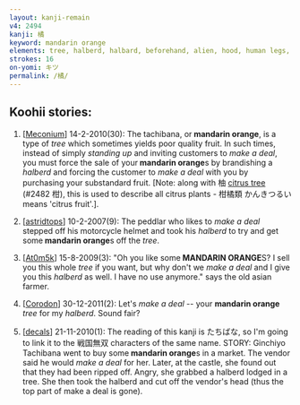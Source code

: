 ```yaml
---
layout: kanji-remain
v4: 2494
kanji: 橘
keyword: mandarin orange
elements: tree, halberd, halbard, beforehand, alien, hood, human legs, mouth
strokes: 16
on-yomi: キツ
permalink: /橘/
---
```


## Koohii stories: 

1) [<a href="http://kanji.koohii.com/profile/Meconium">Meconium</a>] 14-2-2010(30): The tachibana, or<strong> mandarin orange</strong>, is a type of <em>tree</em> which sometimes yields poor quality fruit. In such times, instead of simply <em>standing up</em> and inviting customers to <em>make a deal</em>, you must force the sale of your<strong> mandarin orange</strong>s by brandishing a <em>halberd</em> and forcing the customer to <em>make a deal</em> with you by purchasing your substandard fruit. [Note: along with 柚 <a href="../v4/2482.html">citrus tree</a> (#2482 柑), this is used to describe all citrus plants - 柑橘類 かんきつるい means &#039;citrus fruit&#039;.].

2) [<a href="http://kanji.koohii.com/profile/astridtops">astridtops</a>] 10-2-2007(9): The peddlar who likes to <em>make a deal</em> stepped off his motorcycle helmet and took his <em>halberd</em> to try and get some<strong> mandarin orange</strong>s off the <em>tree</em>.

3) [<a href="http://kanji.koohii.com/profile/At0m5k">At0m5k</a>] 15-8-2009(3): &quot;Oh you like some<strong> MANDARIN ORANGE</strong>S? I sell you this whole <em>tree</em> if you want, but why don&#039;t we <em>make a deal</em> and I give you this <em>halberd</em> as well. I have no use anymore.&quot; says the old asian farmer.

4) [<a href="http://kanji.koohii.com/profile/Corodon">Corodon</a>] 30-12-2011(2): Let&#039;s <em>make a deal</em> -- your <strong>mandarin orange</strong> <em>tree</em> for my <em>halberd</em>. Sound fair?

5) [<a href="http://kanji.koohii.com/profile/decals">decals</a>] 21-11-2010(1): The reading of this kanji is たちばな, so I&#039;m going to link it to the 戦国無双 characters of the same name. STORY: Ginchiyo Tachibana went to buy some<strong> mandarin orange</strong>s in a market. The vendor said he would <em>make a deal</em> for her. Later, at the castle, she found out that they had been ripped off. Angry, she grabbed a halberd lodged in a tree. She then took the halberd and cut off the vendor&#039;s head (thus the top part of make a deal is gone).

